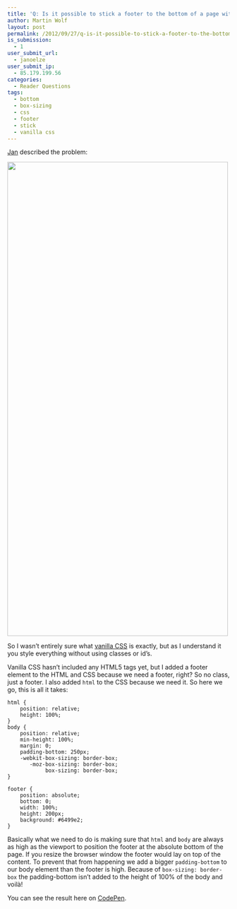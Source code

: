 ```yaml
---
title: 'Q: Is it possible to stick a footer to the bottom of a page with vanilla CSS?'
author: Martin Wolf
layout: post
permalink: /2012/09/27/q-is-it-possible-to-stick-a-footer-to-the-bottom-with-vanilla-css/
is_submission:
  - 1
user_submit_url:
  - janoelze
user_submit_ip:
  - 85.179.199.56
categories:
  - Reader Questions
tags:
  - bottom
  - box-sizing
  - css
  - footer
  - stick
  - vanilla css
---
```

[Jan][1] described the problem:

<img src="http://theamazingweb.net/wp-content/uploads/2012/09/question-browser-window.jpg" alt="" title="question-browser-window" width="500" height="1074" class="alignnone size-full wp-image-277" /> 

So I wasn&#8217;t entirely sure what [vanilla CSS][2] is exactly, but as I understand it you style everything without using classes or id&#8217;s.

Vanilla CSS hasn&#8217;t included any HTML5 tags yet, but I added a footer element to the HTML and CSS because we need a footer, right? So no class, just a footer. I also added `html` to the CSS because we need it. So here we go, this is all it takes:

<pre class="language-css"><code class="language-css">html {
    position: relative;
    height: 100%;
}
body {
    position: relative;
    min-height: 100%;
    margin: 0;
    padding-bottom: 250px;
    -webkit-box-sizing: border-box;
       -moz-box-sizing: border-box;
            box-sizing: border-box;
}

footer {
    position: absolute;
    bottom: 0;
    width: 100%;
    height: 200px;
    background: #6499e2;
}</code></pre>

Basically what we need to do is making sure that `html` and `body` are always as high as the viewport to position the footer at the absolute bottom of the page. If you resize the browser window the footer would lay on top of the content. To prevent that from happening we add a bigger `padding-bottom` to our body element than the footer is high. Because of `box-sizing: border-box` the padding-bottom isn&#8217;t added to the height of 100% of the body and voilà!

You can see the result here on [CodePen][3].

 [1]: http://twitter.com/janoelze
 [2]: http://www.vanillacss.com/
 [3]: http://codepen.io/martinwolf/full/yacnE
